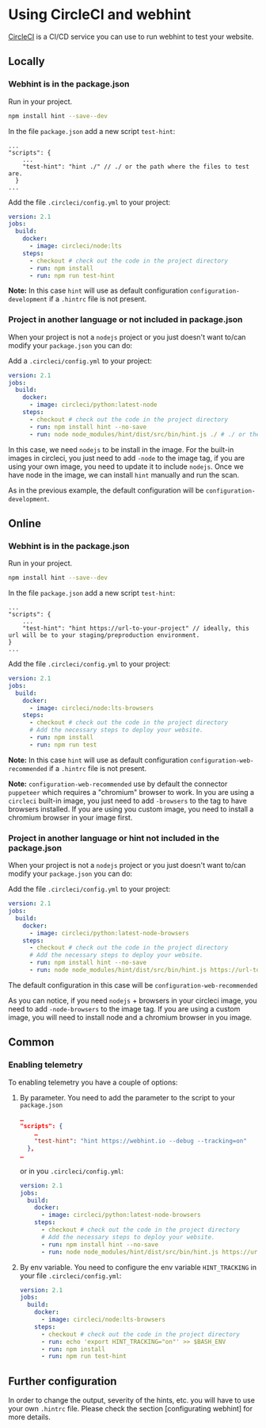 <!-- markdownlint-disable MD024 -->
# Using CircleCI and webhint

[CircleCI][] is a CI/CD service you can use to run webhint
to test your website.

## Locally

### Webhint is in the package.json

Run in your project.

```bash
npm install hint --save--dev
```

In the file `package.json` add a new script `test-hint`:

```json5
...
"scripts": {
    ...
    "test-hint": "hint ./" // ./ or the path where the files to test are.
  }
...
```

Add the file `.circleci/config.yml` to your project:

```yml
version: 2.1
jobs:
  build:
    docker:
      - image: circleci/node:lts
    steps:
      - checkout # check out the code in the project directory
      - run: npm install
      - run: npm run test-hint
```

**Note:** In this case `hint` will use as default configuration
`configuration-development` if a `.hintrc` file is not present.

### Project in another language or not included in package.json

When your project is not a `nodejs` project or you just doesn't want to/can
modify your `package.json` you can do:

Add a `.circleci/config.yml` to your project:

```yml
version: 2.1
jobs:
  build:
    docker:
      - image: circleci/python:latest-node
    steps:
      - checkout # check out the code in the project directory
      - run: npm install hint --no-save
      - run: node node_modules/hint/dist/src/bin/hint.js ./ # ./ or the path where the files to test are.
```

In this case, we need `nodejs` to be install in the image. For the built-in
images in circleci, you just need to add `-node` to the image tag, if you are
using your own image, you need to update it to include `nodejs`. Once we have
node in the image, we can install `hint` manually and run the scan.

As in the previous example, the default configuration will be `configuration-development`.

## Online

### Webhint is in the package.json

Run in your project.

```bash
npm install hint --save--dev
```

In the file `package.json` add a new script `test-hint`:

```json5
...
"scripts": {
    ...
    "test-hint": "hint https://url-to-your-project" // ideally, this url will be to your staging/preproduction environment.
}
...
```

Add the file `.circleci/config.yml` to your project:

```yml
version: 2.1
jobs:
  build:
    docker:
      - image: circleci/node:lts-browsers
    steps:
      - checkout # check out the code in the project directory
      # Add the necessary steps to deploy your website.
      - run: npm install
      - run: npm run test
```

**Note:** In this case `hint` will use as default configuration
`configuration-web-recommended` if a `.hintrc` file is not present.

**Note:** `configuration-web-recommended` use by default the connector
`puppeteer` which requires a "chromium" browser to work. In you are using
a `circleci` built-in image, you just need to add `-browsers` to the tag
to have browsers installed. If you are using you custom image, you need
to install a chromium browser in your image first.

### Project in another language or hint not included in the package.json

When your project is not a `nodejs` project or you just doesn't want to/can
modify your `package.json` you can do:

Add the file `.circleci/config.yml` to your project:

```yml
version: 2.1
jobs:
  build:
    docker:
      - image: circleci/python:latest-node-browsers
    steps:
      - checkout # check out the code in the project directory
      # Add the necessary steps to deploy your website.
      - run: npm install hint --no-save
      - run: node node_modules/hint/dist/src/bin/hint.js https://url-to-your-project
```

The default configuration in this case will be `configuration-web-recommended`

As you can notice, if you need `nodejs` + browsers in your circleci image, you
need to add `-node-browsers` to the image tag. If you are using a custom image,
you will need to install node and a chromium browser in you image.

## Common

### Enabling telemetry

To enabling telemetry you have a couple of options:

1. By parameter. You need to add the parameter to the script to your `package.json`

    ```json
    …
    "scripts": {
        …
        "test-hint": "hint https://webhint.io --debug --tracking=on"
      },
    …
    ```

    or in you `.circleci/config.yml`:

    ```yml
    version: 2.1
    jobs:
      build:
        docker:
          - image: circleci/python:latest-node-browsers
        steps:
          - checkout # check out the code in the project directory
          # Add the necessary steps to deploy your website.
          - run: npm install hint --no-save
          - run: node node_modules/hint/dist/src/bin/hint.js https://url-to-your-project --tracking=on
    ```

1. By env variable. You need to configure the env variable `HINT_TRACKING` in
   your file `.circleci/config.yml`:

    ```yml
    version: 2.1
    jobs:
      build:
        docker:
          - image: circleci/node:lts-browsers
        steps:
          - checkout # check out the code in the project directory
          - run: echo 'export HINT_TRACKING="on"' >> $BASH_ENV
          - run: npm install
          - run: npm run test-hint
    ```

## Further configuration

In order to change the output, severity of the hints, etc. you will have to
use your own `.hintrc` file. Please check the section [configurating webhint]
for more details.

<!-- Link labels -->

[CircleCI]: https://circleci.com/
[configuring webhint]: https://webhint.io/docs/user-guide/configuring-webhint/summary/
